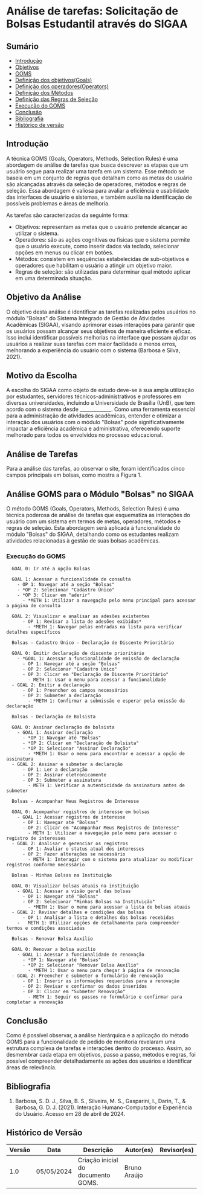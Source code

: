 # Análise de tarefas: Solicitação de Bolsas Estudantil através do SIGAA

## Sumário
* [Introdução](#Introdução)
* [Objetivos](#Objetivos)
* [GOMS](#GOMS)
* [Definição dos objetivos(Goals)](#Definição-dos-objetivos)
* [Definição dos operadores(Operators)](#Definição-dos-operadores(Operators))
* [Definição dos Métodos](#Definição-dos-Métodos )
* [Definição das Regras de Seleção](#Definição-das-Regras-de-Seleção)
* [Execução do GOMS](#Execução-do-GOMS)
* [Conclusão](#Conclusão)
* [Bibliografia](#Bibliografia)
* [Histórico de versão](#Histórico-de-versão)

## Introdução
A técnica GOMS (Goals, Operators, Methods, Selection Rules) é uma abordagem de análise de tarefas que busca descrever as etapas que um usuário segue para realizar uma tarefa em um sistema. Esse método se baseia em um conjunto de regras que detalham como as metas do usuário são alcançadas através da seleção de operadores, métodos e regras de seleção. Essa abordagem é valiosa para avaliar a eficiência e usabilidade das interfaces de usuário e sistemas, e também auxilia na identificação de possíveis problemas e áreas de melhoria.

As tarefas são caracterizadas da seguinte forma:

- Objetivos: representam as metas que o usuário pretende alcançar ao utilizar o sistema.
- Operadores: são as ações cognitivas ou físicas que o sistema permite que o usuário execute, como inserir dados via teclado, selecionar opções em menus ou clicar em botões.
- Métodos: consistem em sequências estabelecidas de sub-objetivos e operadores que habilitam o usuário a atingir um objetivo maior.
- Regras de seleção: são utilizadas para determinar qual método aplicar em uma determinada situação.


## Objetivo da Análise
O objetivo desta análise é identificar as tarefas realizadas pelos usuários no módulo "Bolsas" do Sistema Integrado de Gestão de Atividades Acadêmicas (SIGAA), visando aprimorar essas interações para garantir que os usuários possam alcançar seus objetivos de maneira eficiente e eficaz. Isso inclui identificar possíveis melhorias na interface que possam ajudar os usuários a realizar suas tarefas com maior facilidade e menos erros, melhorando a experiência do usuário com o sistema (Barbosa e Silva, 2021).

## Motivo da Escolha
A escolha do SIGAA como objeto de estudo deve-se à sua ampla utilização por estudantes, servidores técnicos-administrativos e professores em diversas universidades, incluindo a Universidade de Brasília (UnB), que tem acordo com o sistema desde _____________. Como uma ferramenta essencial para a administração de atividades acadêmicas, entender e otimizar a interação dos usuários com o módulo "Bolsas" pode significativamente impactar a eficiência acadêmica e administrativa, oferecendo suporte melhorado para todos os envolvidos no processo educacional.

## Análise de Tarefas

Para a análise das tarefas, ao observar o site, foram identificados cinco campos principais em bolsas, como mostra a Figura 1.

## Análise GOMS para o Módulo "Bolsas" no SIGAA
O método GOMS (Goals, Operators, Methods, Selection Rules) é uma técnica poderosa de análise de tarefas que esquematiza as interações do usuário com um sistema em termos de metas, operadores, métodos e regras de seleção. Esta abordagem será aplicada à funcionalidade do módulo "Bolsas" do SIGAA, detalhando como os estudantes realizam atividades relacionadas à gestão de suas bolsas acadêmicas.

### Execução do GOMS

      GOAL 0: Ir até a opção Bolsas

      GOAL 1: Acessar a funcionalidade de consulta
        - OP 1: Navegar até a seção "Bolsas"
        - *OP 2: Selecionar "Cadastro Único"
        - *OP 3: Clicar em "aderir"
          - *METH 1: Utilizar a navegação pelo menu principal para acessar a página de consulta

      GOAL 2: Visualizar e analisar as adesões existentes
          - OP 1: Revisar a lista de adesões exibidas*
            - *METH 1: Navegar pelas entradas na lista para verificar detalhes específicos

      Bolsas - Cadastro Único - Declaração de Discente Prioritário

      GOAL 0: Emitir declaração de discente prioritário
        - *GOAL 1: Acessar a funcionalidade de emissão de declaração
          - OP 1: Navegar até a seção "Bolsas"
          - OP 2: Selecionar "Cadastro Único"
          - OP 3: Clicar em "Declaração de Discente Prioritário"
            - METH 1: Usar o menu para acessar a funcionalidade
      - GOAL 2: Emitir a declaração
          - OP 1: Preencher os campos necessários
          - OP 2: Submeter a declaração
            - *METH 1: Confirmar a submissão e esperar pela emissão da declaração
      
      Bolsas - Declaração de Bolsista
      
      GOAL 0: Assinar declaração de bolsista
        - GOAL 1: Assinar declaração
          - *OP 1: Navegar até "Bolsas"
          - *OP 2: Clicar em "Declaração de Bolsista"
          - *OP 3: Selecionar "Assinar Declaração"
            - *METH 1: Usar o menu para encontrar e acessar a opção de assinatura
      - GOAL 2: Assinar e submeter a declaração
          - OP 1: Ler a declaração
          - OP 2: Assinar eletronicamente
          - OP 3: Submeter a assinatura
            - METH 1: Verificar a autenticidade da assinatura antes de submeter
      
      Bolsas - Acompanhar Meus Registros de Interesse
      
      GOAL 0: Acompanhar registros de interesse em bolsas
        - GOAL 1: Acessar registros de interesse
          - OP 1: Navegar até "Bolsas"
          - OP 2: Clicar em "Acompanhar Meus Registros de Interesse"
            - METH 1: Utilizar a navegação pelo menu para acessar o registro de interesses
      - GOAL 2: Analisar e gerenciar os registros
          - OP 1: Avaliar o status atual dos interesses
          - OP 2: Fazer alterações se necessário
            - METH 1: Interagir com o sistema para atualizar ou modificar registros conforme necessário
      
      Bolsas - Minhas Bolsas na Instituição
      
      GOAL 0: Visualizar bolsas atuais na instituição
        - GOAL 1: Acessar a visão geral das bolsas
          - OP 1: Navegar até "Bolsas"
          - OP 2: Selecionar "Minhas Bolsas na Instituição"
            - *METH 1: Usar o menu para acessar a lista de bolsas atuais
      - GOAL 2: Revisar detalhes e condições das bolsas
          - OP 1: Analisar a lista e detalhes das bolsas recebidas
        -   METH 1: Utilizar opções de detalhamento para compreender termos e condições associadas
      
      Bolsas - Renovar Bolsa Auxílio
      
      GOAL 0: Renovar a bolsa auxílio
        - GOAL 1: Acessar a funcionalidade de renovação
          - *OP 1: Navegar até "Bolsas"
          - *OP 2: Selecionar "Renovar Bolsa Auxílio"
            - *METH 1: Usar o menu para chegar à página de renovação
      - GOAL 2: Preencher e submeter o formulário de renovação
          - OP 1: Inserir as informações requeridas para a renovação
          - OP 2: Revisar e confirmar os dados inseridos
          - OP 3: Clicar em "Submeter Renovação"
            - METH 1: Seguir os passos no formulário e confirmar para completar a renovação

## Conclusão
Como é possível observar, a análise hierárquica e a aplicação do método GOMS para a funcionalidade de pedido de monitoria revelaram uma estrutura complexa de tarefas e interações dentro do processo. Assim, ao desmembrar cada etapa em objetivos, passo a passo, métodos e regras, foi possível compreender detalhadamente as ações dos usuários e identificar áreas de relevância.

## Bibliografia
1. Barbosa, S. D. J., Silva, B. S., Silveira, M. S., Gasparini, I., Darin, T., & Barbosa, G. D. J. (2021). Interação Humano-Computador e Experiência do Usuário. Acesso em 28 de abril de 2024.


## Histórico de Versão
| Versão | Data       | Descrição                           | Autor(es)          | Revisor(es)         |
|--------|------------|-------------------------------------|--------------------|---------------------|
| 1.0    | 05/05/2024 | Criação inicial do documento GOMS.  | Bruno Araújo         |   |


